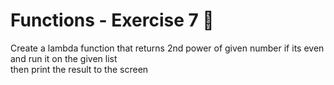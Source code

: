 # Functions - Exercise 7 🐍

Create a lambda function that returns 2nd power of given number if its even   
and run it on the given list   
then print the result to the screen 